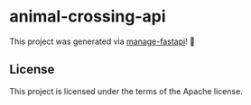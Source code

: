 # animal-crossing-api

This project was generated via [manage-fastapi](https://ycd.github.io/manage-fastapi/)! :tada:

## License

This project is licensed under the terms of the Apache license.
